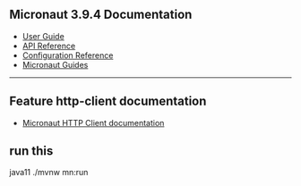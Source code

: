 ## Micronaut 3.9.4 Documentation

- [User Guide](https://docs.micronaut.io/3.9.4/guide/index.html)
- [API Reference](https://docs.micronaut.io/3.9.4/api/index.html)
- [Configuration Reference](https://docs.micronaut.io/3.9.4/guide/configurationreference.html)
- [Micronaut Guides](https://guides.micronaut.io/index.html)
---

## Feature http-client documentation

- [Micronaut HTTP Client documentation](https://docs.micronaut.io/latest/guide/index.html#httpClient)


## run this

java11
./mvnw mn:run
